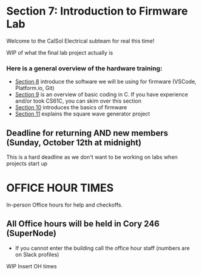 # Section 7: Introduction to Firmware Lab

Welcome to the CalSol Electrical subteam for real this time!

WIP of what the final lab project actually is

### Here is a general overview of the hardware training:
- [Section 8](./Section8.md) introduce the software we will be using for firmware (VSCode, Platform.io, Git)
- [Section 9](./Section9.md) is an overview of basic coding in C. If you have experience and/or took CS61C, you can skim over this section
- [Section 10](./Section10.md) introduces the basics of firmware
- [Section 11](./Section11.md) explains the square wave generator project

## Deadline for returning AND new members (Sunday, October 12th at midnight)
This is a hard deadline as we don't want to be working on labs when projects start up

# OFFICE HOUR TIMES
In-person Office hours for help and checkoffs. 
## All Office hours will be held in Cory 246 (SuperNode)
- If you cannot enter the building call the office hour staff (numbers are on Slack profiles)
  
WIP Insert OH times

